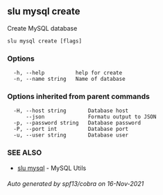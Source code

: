 ## slu mysql create

Create MySQL database

```
slu mysql create [flags]
```

### Options

```
  -h, --help          help for create
  -n, --name string   Name of database
```

### Options inherited from parent commands

```
  -H, --host string       Database host
      --json              Formatu output to JSON
  -p, --password string   Database password
  -P, --port int          Database port
  -u, --user string       Database user
```

### SEE ALSO

* [slu mysql](slu_mysql.md)	 - MySQL Utils

###### Auto generated by spf13/cobra on 16-Nov-2021
